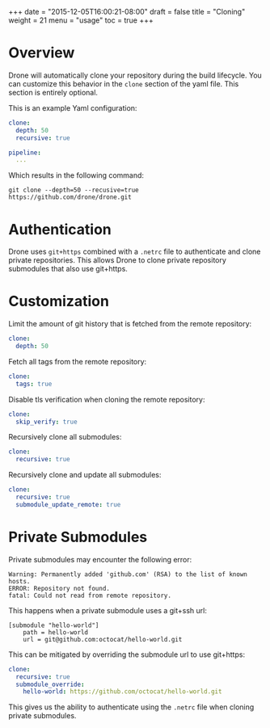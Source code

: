 +++
date = "2015-12-05T16:00:21-08:00"
draft = false
title = "Cloning"
weight = 21
menu = "usage"
toc = true
+++

# Overview

Drone will automatically clone your repository during the build lifecycle. You can customize this behavior in the `clone` section of the yaml file. This section is entirely optional.

This is an example Yaml configuration:

```yaml
clone:
  depth: 50
  recursive: true

pipeline:
  ...
```

Which results in the following command:

```
git clone --depth=50 --recusive=true https://github.com/drone/drone.git
```

# Authentication

Drone uses `git+https` combined with a `.netrc` file to authenticate and clone private repositories. This allows Drone to clone private repository submodules that also use git+https.

# Customization

Limit the amount of git history that is fetched from the remote repository:

```yaml
clone:
  depth: 50
```

Fetch all tags from the remote repository:

```yaml
clone:
  tags: true
```

Disable tls verification when cloning the remote repository:

```yaml
clone:
  skip_verify: true
```

Recursively clone all submodules:

```yaml
clone:
  recursive: true
```

Recursively clone and update all submodules:

```yaml
clone:
  recursive: true
  submodule_update_remote: true
```

# Private Submodules

Private submodules may encounter the following error:

```
Warning: Permanently added 'github.com' (RSA) to the list of known hosts.
ERROR: Repository not found.
fatal: Could not read from remote repository.
```

This happens when a private submodule uses a git+ssh url:

```git
[submodule "hello-world"]
    path = hello-world
    url = git@github.com:octocat/hello-world.git
```

This can be mitigated by overriding the submodule url to use git+https:

```yaml
clone:
  recursive: true
  submodule_override:
    hello-world: https://github.com/octocat/hello-world.git
```

This gives us the ability to authenticate using the `.netrc` file when cloning private submodules.
